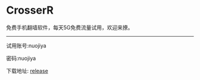# CrosserR
免费手机翻墙软件，每天5G免费流量试用，欢迎来撩。

---
试用账号:nuojiya

密码:nuojiya

下载地址: [release](https://github.com/crosserR/FreeVpn/releases)
